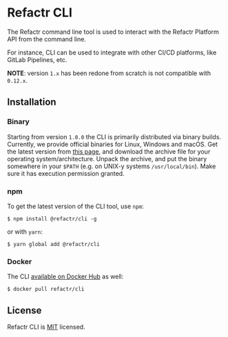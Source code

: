# Refactr CLI

The Refactr command line tool is used to interact with the Refactr Platform API from the command line.

For instance, CLI can be used to integrate with other CI/CD platforms, like GitLab Pipelines, etc.

**NOTE**: version `1.x` has been redone from scratch is not compatible with `0.12.x`.

## Installation

### Binary
Starting from version `1.0.0` the CLI is primarily distributed via binary builds.
Currently, we provide official binaries for Linux, Windows and macOS. Get the
latest version from [this page](https://github.com/refactr/refactr-cli/releases/latest),
and download the archive file for your operating system/architecture.
Unpack the archive, and put the binary somewhere in your `$PATH` (e.g. on UNIX-y systems `/usr/local/bin`).
Make sure it has execution permission granted.

### npm

To get the latest version of the CLI tool, use `npm`:

```shell
$ npm install @refactr/cli -g
```

or with `yarn`:
```shell
$ yarn global add @refactr/cli
```

### Docker

The CLI [available on Docker Hub](https://hub.docker.com/r/refactr/cli) as well:

```shell
$ docker pull refactr/cli
```

## License
Refactr CLI is [MIT](./LICENSE) licensed.

